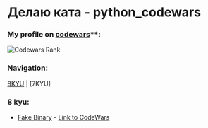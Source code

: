 # Делаю ката - python_codewars
### My profile on [codewars](https://www.codewars.com/users/evgenyelagin)**:

![Codewars Rank](https://www.codewars.com/users/evgenyelagin/badges/large)

### Navigation:

[8KYU](https://github.com/evgenyelagin/python_codewars#8-kyu) | [7KYU]
### 8 kyu:
- [Fake Binary](https://github.com/evgenyelagin/python_codewars/blob/main/8KYU/fake_binary.py) - [Link to CodeWars](https://www.codewars.com/kata/57eae65a4321032ce000002d)
